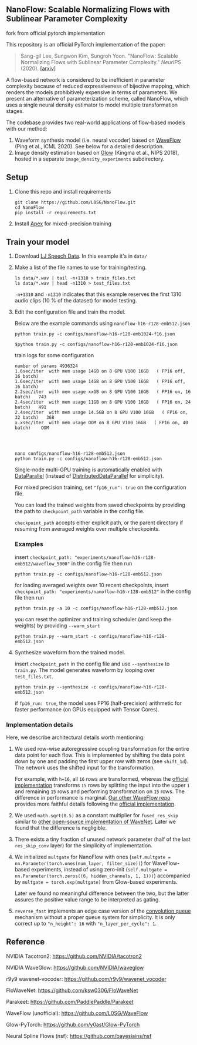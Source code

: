 ## NanoFlow: Scalable Normalizing Flows with Sublinear Parameter Complexity

fork from official pytorch implementation 

This repository is an official PyTorch implementation of the paper:
 
> Sang-gil Lee, Sungwon Kim, Sungroh Yoon. "NanoFlow: Scalable Normalizing Flows with Sublinear Parameter Complexity." _NeurIPS_ (2020).
>[[arxiv]](https://arxiv.org/abs/2006.06280)

A flow-based network is considered to be inefficient in parameter complexity because of reduced expressiveness of bijective mapping, which renders the models prohibitively expensive in terms of parameters. We present an alternative of parameterization scheme, called NanoFlow, which uses a single neural density estimator to model multiple transformation stages.

The codebase provides two real-world applications of flow-based models with our method:

1. Waveform synthesis model (i.e. neural vocoder) based on [WaveFlow] (Ping et al., ICML 2020). See below for a detailed description.
2. Image density estimation based on [Glow] (Kingma et al., NIPS 2018), hosted in a separate `image_density_experiments` subdirectory.



## Setup

1. Clone this repo and install requirements

   ```command
   git clone https://github.com/L0SG/NanoFlow.git
   cd NanoFlow
   pip install -r requirements.txt
   ```

2. Install [Apex] for mixed-precision training


## Train your model

1. Download [LJ Speech Data]. In this example it's in `data/`

2. Make a list of the file names to use for training/testing.

   ```command
   ls data/*.wav | tail -n+1310 > train_files.txt
   ls data/*.wav | head -n1310 > test_files.txt
   ```
    `-n+1310` and `-n1310` indicates that this example reserves the first 1310 audio clips (10 % of the dataset) for model testing.

3. Edit the configuration file and train the model.

    Below are the example commands using `nanoflow-h16-r128-emb512.json`

   ```command
   python train.py -c configs/nanoflow-h16-r128-emb1024-f16.json 
   ```
   ```command
   $python train.py -c configs/nanoflow-h16-r128-emb1024-f16.json 
   ```
   
   train logs for some configuration
   ```
   number of params 4936324  
   1.6sec/iter  with mem usage 14GB on 8 GPU V100 16GB   ( FP16 off, 16 batch)
   1.6sec/iter  with mem usage 14GB on 8 GPU V100 16GB   ( FP16 off, 16 batch)  
   2.2sec/iter  with mem usage xxGB on 8 GPU V100 16GB   ( FP16 on, 16 batch)   743 
   2.4sec/iter  with mem usage 11GB on 8 GPU V100 16GB   ( FP16 on, 24 batch)   491
   2.4sec/iter  with mem usage 14.5GB on 8 GPU V100 16GB   ( FP16 on, 32 batch)   368     
   x.xsec/iter  with mem usage OOM on 8 GPU V100 16GB   ( FP16 on, 40 batch)    OOM  
   
   
   
   
   ```



   ```command
   nano configs/nanoflow-h16-r128-emb512.json
   python train.py -c configs/nanoflow-h16-r128-emb512.json
   ```
   Single-node multi-GPU training is automatically enabled with [DataParallel] (instead of [DistributedDataParallel] for simplicity).

   For mixed precision training, set `"fp16_run": true` on the configuration file.

   You can load the trained weights from saved checkpoints by providing the path to `checkpoint_path` variable in the config file.

   `checkpoint_path` accepts either explicit path, or the parent directory if resuming from averaged weights over multiple checkpoints.

   ### Examples
   insert `checkpoint_path: "experiments/nanoflow-h16-r128-emb512/waveflow_5000"` in the config file then run
   ```command
   python train.py -c configs/nanoflow-h16-r128-emb512.json
   ```

   for loading averaged weights over 10 recent checkpoints, insert `checkpoint_path: "experiments/nanoflow-h16-r128-emb512"` in the config file then run
   ```command
   python train.py -a 10 -c configs/nanoflow-h16-r128-emb512.json
   ```

   you can reset the optimizer and training scheduler (and keep the weights) by providing `--warm_start`
   ```command
   python train.py --warm_start -c configs/nanoflow-h16-r128-emb512.json
   ```
   
4. Synthesize waveform from the trained model.

   insert `checkpoint_path` in the config file and use `--synthesize` to `train.py`. The model generates waveform by looping over `test_files.txt`.
   ```command
   python train.py --synthesize -c configs/nanoflow-h16-r128-emb512.json
   ```
   if `fp16_run: true`, the model uses FP16 (half-precision) arithmetic for faster performance (on GPUs equipped with Tensor Cores).


### Implementation details
Here, we describe architectural details worth mentioning:

1.  We used row-wise autoregressive coupling transformation for the entire data point for each flow. This is implemented by shifting the data point down by one and padding the first upper row with zeros (see `shift_1d`). The network uses the shifted input for the transformation.
    
    For example, with `h=16`, all `16` rows are transformed, whereas the [official implementation] transforms `15` rows by splitting the input into the upper `1` and remaining `15` rows and performing transformation on `15` rows. The difference in performance is marginal. [Our other WaveFlow repo] provides more faithful details following the [official implementation].  
    
2. We used `math.sqrt(0.5)` as a constant multiplier for `fused_res_skip` similar to [other open-source implementation of WaveNet]. Later we found that the difference is negligible.

3. There exists a tiny fraction of unused network parameter (half of the last `res_skip_conv` layer) for the simplicity of implementation. 

4. We initialized `multgate` for NanoFlow with ones (`self.multgate = nn.Parameter(torch.ones(num_layer, filter_size))`) for WaveFlow-based experiments, instead of using zero-init (`self.multgate = nn.Parameter(torch.zeros((6, hidden_channels, 1, 1)))`) accompanied by `multgate = torch.exp(multgate)` from Glow-based experiments.

    Later we found no meaningful difference between the two, but the latter assures the positive value range to be interpreted as gating.

5. `reverse_fast` implements an edge case version of the [convolution queue] mechanism without a proper queue system for simplicity. It is only correct up to `"n_height": 16` with `"n_layer_per_cycle": 1`.    

   
## Reference
NVIDIA Tacotron2: https://github.com/NVIDIA/tacotron2

NVIDIA WaveGlow: https://github.com/NVIDIA/waveglow

r9y9 wavenet-vocoder: https://github.com/r9y9/wavenet_vocoder

FloWaveNet: https://github.com/ksw0306/FloWaveNet

Parakeet: https://github.com/PaddlePaddle/Parakeet

WaveFlow (unofficial): https://github.com/L0SG/WaveFlow

Glow-PyTorch: https://github.com/y0ast/Glow-PyTorch

Neural Spline Flows (nsf): https://github.com/bayesiains/nsf

[Tacotron2]: https://github.com/NVIDIA/tacotron2
[DataParallel]: https://pytorch.org/docs/stable/generated/torch.nn.DataParallel.html
[DistributedDataParallel]: https://pytorch.og/docs/stable/generated/torch.nn.parallel.DistributedDataParallel.html
[Glow]: https://arxiv.org/abs/1807.03039
[WaveFlow]: https://arxiv.org/abs/1912.01219
[LJ Speech Data]: https://keithito.com/LJ-Speech-Dataset
[Apex]: https://github.com/nvidia/apex
[official implementation]: https://github.com/PaddlePaddle/Parakeet
[Glow-PyTorch]: https://github.com/y0ast/Glow-PyTorch
["NanoFlow: Scalable Normalizing Flows with Sublinear Parameter Complexity"]: https://arxiv.org/abs/2006.06280
[here]: https://github.com/r9y9/wavenet_vocoder/issues/67
[Our other WaveFlow repo]: https://github.com/L0SG/WaveFlow
[other open-source implementation of WaveNet]: https://github.com/r9y9/wavenet_vocoder/issues/67
[convolution queue]: https://arxiv.org/abs/1611.09482
